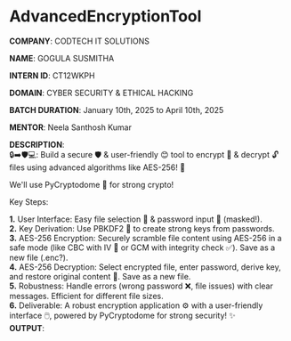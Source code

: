 # AdvancedEncryptionTool                                                                                                                                                          

**COMPANY**: CODTECH IT SOLUTIONS                                                                                                                                                 

**NAME**: GOGULA SUSMITHA                                                                                                                                                         

**INTERN ID**: CT12WKPH                                                                                                                                                           

**DOMAIN**: CYBER SECURITY & ETHICAL HACKING                                                                                                                                      

**BATCH DURATION**: January 10th, 2025 to April 10th, 2025                                                                                                                       

**MENTOR**: Neela Santhosh Kumar  

**DESCRIPTION**:                                                                                                                                                                
🔒➡️🛡️💻: Build a secure 🛡️ & user-friendly 😊 tool to encrypt 🤫 & decrypt 🔓 files using advanced algorithms like AES-256! 💪

We'll use PyCryptodome 🐍 for strong crypto!

Key Steps:

**1.** User Interface: Easy file selection 📂 & password input 🔑 (masked!).                                                                                                 
**2.** Key Derivation: Use PBKDF2 🧂 to create strong keys from passwords.                                                                                                    
**3.** AES-256 Encryption: Securely scramble file content using AES-256 in a safe mode (like CBC with IV 💉 or GCM with integrity check ✅). Save as a new file (.enc?).     
**4.** AES-256 Decryption: Select encrypted file, enter password, derive key, and restore original content 📄. Save as a new file.                                            
**5.** Robustness: Handle errors (wrong password ❌, file issues) with clear messages. Efficient for different file sizes.                                                    
**6.** Deliverable: A robust encryption application ⚙️ with a user-friendly interface 🖱️, powered by PyCryptodome for strong security! ✨                                       
**OUTPUT**: 
